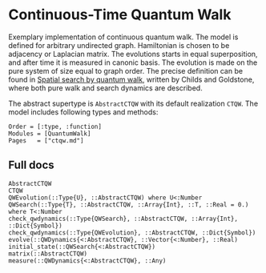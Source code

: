 
# Continuous-Time Quantum Walk

Exemplary implementation of continuous quantum walk. The model is defined for arbitrary undirected graph. Hamiltonian is chosen to be adjacency or Laplacian matrix. The evolutions starts in equal superposition, and after time it is measured in canonic basis. The evolution is made on the pure system of size equal to graph order. The precise definition can be found in [Spatial search by quantum walk](https://journals.aps.org/pra/abstract/10.1103/PhysRevA.70.022314), written by Childs and Goldstone, where both pure walk and search dynamics are described.

The abstract supertype is `AbstractCTQW` with its default realization `CTQW`. The model includes following types and methods:

```@index
Order = [:type, :function]
Modules = [QuantumWalk]
Pages   = ["ctqw.md"]
```

## Full docs

```@docs
AbstractCTQW
CTQW
QWEvolution(::Type{U}, ::AbstractCTQW) where U<:Number
QWSearch(::Type{T}, ::AbstractCTQW, ::Array{Int}, ::T, ::Real = 0.) where T<:Number
check_qwdynamics(::Type{QWSearch}, ::AbstractCTQW, ::Array{Int}, ::Dict{Symbol})
check_qwdynamics(::Type{QWEvolution}, ::AbstractCTQW, ::Dict{Symbol})
evolve(::QWDynamics{<:AbstractCTQW}, ::Vector{<:Number}, ::Real)
initial_state(::QWSearch{<:AbstractCTQW})
matrix(::AbstractCTQW)
measure(::QWDynamics{<:AbstractCTQW}, ::Any)
```
